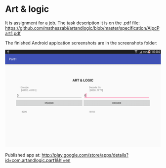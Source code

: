 # Art & logic 

It is assignment for a job.
The task description it is on the .pdf file: https://github.com/matheszabi/artandlogic/blob/master/specification/AlpcPart1.pdf

The finished Android appication screenshots are in the screenshots folder:

![alt tag](https://github.com/matheszabi/artandlogic/blob/master/screenshots/3.png)

Published app at: http://play.google.com/store/apps/details?id=com.artandlogic.part1&hl=en

